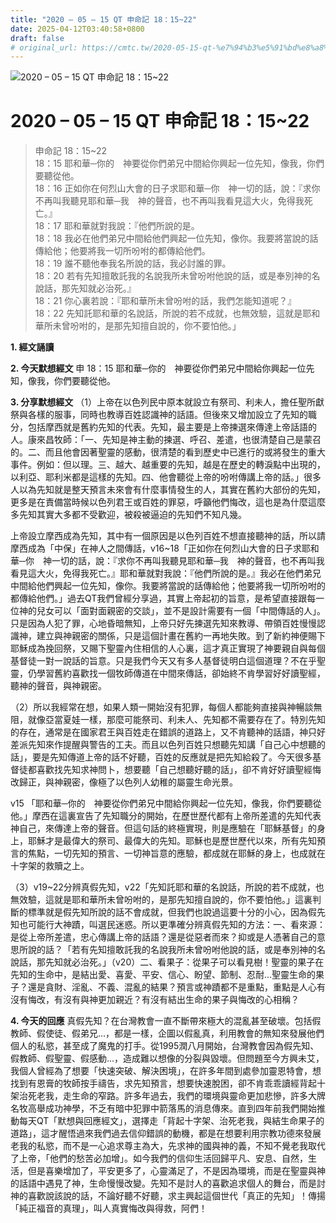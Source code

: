 ```yaml
---
title: "2020 – 05 – 15 QT 申命記 18：15~22"
date: 2025-04-12T03:40:58+0800
draft: false
# original_url: https://cmtc.tw/2020-05-15-qt-%e7%94%b3%e5%91%bd%e8%a8%98-18%ef%bc%9a1522
---
```


![2020 – 05 – 15 QT 申命記 18：15\~22](/images/qt.jpg   "2020 – 05 – 15 QT 申命記 18：15\~22")

# 2020 – 05 – 15 QT 申命記 18：15\~22

> 申命記 18：15\~22  
> 18：15 耶和華─你的　神要從你們弟兄中間給你興起一位先知，像我，你們要聽從他。  
> 18：16 正如你在何烈山大會的日子求耶和華─你　神一切的話，說：『求你不再叫我聽見耶和華─我　神的聲音，也不再叫我看見這大火，免得我死亡。』  
> 18：17 耶和華就對我說：『他們所說的是。  
> 18：18 我必在他們弟兄中間給他們興起一位先知，像你。我要將當說的話傳給他；他要將我一切所吩咐的都傳給他們。  
> 18：19 誰不聽他奉我名所說的話，我必討誰的罪。  
> 18：20 若有先知擅敢託我的名說我所未曾吩咐他說的話，或是奉別神的名說話，那先知就必治死。』  
> 18：21 你心裏若說：『耶和華所未曾吩咐的話，我們怎能知道呢？』  
> 18：22 先知託耶和華的名說話，所說的若不成就，也無效驗，這就是耶和華所未曾吩咐的，是那先知擅自說的，你不要怕他。」

**1. 經文誦讀**

**2.  今天默想經文**
申 18：15 耶和華─你的　神要從你們弟兄中間給你興起一位先知，像我，你們要聽從他。

**3. 分享默想經文**
（1）上帝在以色列民中原本就設立有祭司、利未人，擔任聖所獻祭與各樣的服事，同時也教導百姓認識神的話語。但後來又增加設立了先知的職分，包括摩西就是舊約先知的代表。先知，最主要是上帝揀選來傳達上帝話語的人。康來昌牧師：「一、先知是神主動的揀選、呼召、差遣，也很清楚自己是蒙召的。二、而且他會因著聖靈的感動，很清楚的看到歷史中已進行的或將發生的重大事件。例如：但以理。三、越大、越重要的先知，越是在歷史的轉淚點中出現的，以利亞、耶利米都是這樣的先知。四、他會聽從上帝的吩咐傳講上帝的話。」很多人以為先知就是整天預言未來會有什麼事情發生的人，其實在舊約大部份的先知，更多是在責備當時候以色列君王或百姓的罪惡，呼籲他們悔改，這也是為什麼這麼多先知其實大多都不受歡迎，被殺被逼迫的先知們不知凡幾。

上帝設立摩西成為先知，其中有一個原因是以色列百姓不想直接聽神的話，所以請摩西成為「中保」在神人之間傳話，v16\~18「正如你在何烈山大會的日子求耶和華─你　神一切的話，說：『求你不再叫我聽見耶和華─我　神的聲音，也不再叫我看見這大火，免得我死亡。』耶和華就對我說：『他們所說的是。』我必在他們弟兄中間給他們興起一位先知，像你。我要將當說的話傳給他；他要將我一切所吩咐的都傳給他們。」過去QT我們曾經分享過，其實上帝起初的旨意，是希望直接跟每一位神的兒女可以「面對面親密的交談」，並不是設計需要有一個「中間傳話的人」。只是因為人犯了罪，心地昏暗無知，上帝只好先揀選先知來教導、帶領百姓慢慢認識神，建立與神親密的關係，只是這個計畫在舊約一再地失敗。到了新約神便賜下耶穌成為挽回祭，又賜下聖靈內住相信的人心裏，這才真正實現了神要親自與每個基督徒一對一說話的旨意。只是我們今天又有多人基督徒明白這個道理？不在乎聖靈，仍學習舊約喜歡找一個牧師傳道在中間來傳話，卻始終不肯學習好好讀聖經，聽神的聲音，與神親密。

（2）所以我經常在想，如果人類一開始沒有犯罪，每個人都能夠直接與神暢談無阻，就像亞當夏娃一樣，那麼可能祭司、利未人、先知都不需要存在了。特別先知的存在，通常是在國家君王與百姓走在錯誤的道路上，又不肯聽神的話語，神只好差派先知來作提醒與警告的工夫。而且以色列百姓只想聽先知講「自己心中想聽的話」，要是先知傳道上帝的話不好聽，百姓的反應就是把先知給殺了。今天很多基督徒都喜歡找先知求神問卜，想要聽「自己想聽好聽的話」，卻不肯好好讀聖經悔改歸正，與神親密，像極了以色列人幼稚的屬靈生命光景。

v15 「耶和華─你的　神要從你們弟兄中間給你興起一位先知，像我，你們要聽從他。」摩西在這裏宣告了先知職分的開始，在歷世歷代都有上帝所差遣的先知代表神自己，來傳達上帝的聲音。但這句話的終極實現，則是應驗在「耶穌基督」的身上，耶穌才是最偉大的祭司、最偉大的先知。耶穌也是歷世歷代以來，所有先知預言的焦點，一切先知的預言、一切神旨意的應驗，都成就在耶穌的身上，也成就在十字架的救贖之上。

（3）v19\~22分辨真假先知，v22「先知託耶和華的名說話，所說的若不成就，也無效驗，這就是耶和華所未曾吩咐的，是那先知擅自說的，你不要怕他。」這裏判斷的標準就是假先知所說的話不會成就，但我們也說過這要十分的小心，因為假先知也可能行大神蹟，叫選民迷惑。所以更準確分辨真假先知的方法：一、看來源：是從上帝所差遣，忠心傳講上帝的話語？還是從惡者而來？抑或是人憑著自己的意思所說的話？「若有先知擅敢託我的名說我所未曾吩咐他說的話，或是奉別神的名說話，那先知就必治死。」（v20）二、看果子：從果子可以看見樹！聖靈的果子在先知的生命中，是結出愛、喜愛、平安、信心、盼望、節制、忍耐…聖靈生命的果子？還是貪財、淫亂、不義、混亂的結果？預言或神蹟都不是重點，重點是人心有沒有悔改，有沒有與神更加親近？有沒有結出生命的果子與悔改的心相稱？

**4. 今天的回應**
真假先知？在台灣教會一直不斷帶來極大的混亂甚至破壞。包括假教師、假使徒、假弟兄…，都是一樣，企圖以假亂真，利用教會的無知來發展他們個人的私慾，甚至成了魔鬼的打手。從1995潤八月開始，台灣教會因為假先知、假教師、假聖靈、假感動…，造成難以想像的分裂與毀壞。但問題至今方興未艾，我個人曾經為了想要「快速突破、解決困境」，在許多年間到處參加靈恩特會，想找到有恩膏的牧師按手禱告，求先知預言，想要快速脫困，卻不肯乖乖讀經背起十架治死老我，走生命的窄路。許多年過去，我們的環境與靈命更加悲慘，許多大牌名牧高舉成功神學，不乏有暗中犯罪中箭落馬的消息傳來。直到四年前我們開始推動每天QT「默想與回應經文」，選擇走「背起十字架、治死老我，與結生命果子的道路」，這才醒悟過來我們過去信仰錯誤的動機，都是在想要利用宗教功德來發展老我的私慾，而不是一心追求尊主為大，先求神的國與神的義，不知不覺老我取代了上帝，「他們的愁苦必加增」。如今我們的信仰生活回歸平凡、安息、自然，生活，但是喜樂增加了，平安更多了，心靈滿足了，不是因為環境，而是在聖靈與神的話語中遇見了神，生命慢慢改變。先知不是討人的喜歡追求個人的舞台，而是討神的喜歡說該說的話，不論好聽不好聽，求主興起這個世代「真正的先知」！傳揚「純正福音的真理」，叫人真實悔改與得救，阿們！
